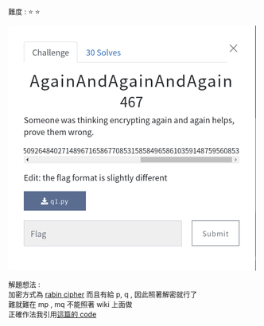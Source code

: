   難度 :  :star: :star:
  
  ![question](https://github.com/dreamisadream/CTF/blob/master/CTF_CONTEST/2019/HackconCTF/crypto/AgainAndAgainAndAgain/pic1.png)

解題想法 : <br>
	加密方式為 [rabin cipher](https://en.wikipedia.org/wiki/Rabin_cryptosystem)  而且有給 p, q , 因此照著解密就行了 <br>
    難就難在 mp , mq 不能照著 wiki 上面做 <br>
    正確作法我引用[這篇的 code](https://github.com/pcw109550/write-up/tree/master/2019/HackCon/AgainAndAgainAndAgain) <br>
